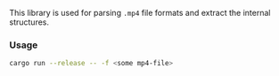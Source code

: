 This library is used for parsing `.mp4` file formats and extract the internal structures.

### Usage
```sh
cargo run --release -- -f <some mp4-file>
```
